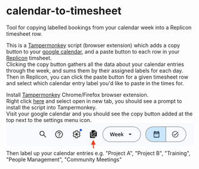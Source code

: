 # calendar-to-timesheet
Tool for copying labelled bookings from your calendar week into a Replicon timesheet row.

This is a [Tampermonkey](https://www.tampermonkey.net/) script (browser extension) which adds a copy button to your [google calendar](https://calendar.google.com/calendar), and a paste button to each row in your [Replicon](https://eu3.replicon.com/) timsheet.\
Clicking the copy button gathers all the data about your calendar entries through the week, and sums them by their assigned labels for each day. Then in Replicon, you can click the paste button for a given timesheet row and select which calendar entry label you'd like to paste in the times for.

Install [Tampermonkey](https://www.tampermonkey.net/) Chrome/Firefox browser extension.\
Right click [here](https://github.com/martin-armstrong/calendar-to-timesheet/raw/main/Calendar-To-Timesheet-Assistant.user.js) and select open in new tab, you should see a prompt to install the script into Tampermonkey.\
Visit your google calendar and you should see the copy button added at the top next to the settings menu icon.\
![Image](https://github.com/martin-armstrong/calendar-to-timesheet/raw/master/google-copy-button.png)
Then label up your calendar entries e.g. "Project A", "Project B", "Training", "People Management", "Community Meetings"
